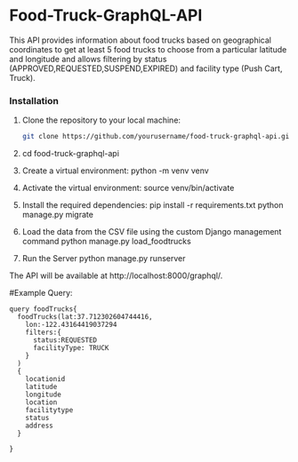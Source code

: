 # Food-Truck-GraphQL-API

This API provides information about food trucks based on geographical coordinates to get
at least 5 food trucks to choose from a particular latitude and longitude
and allows filtering by status (APPROVED,REQUESTED,SUSPEND,EXPIRED) and facility type (Push Cart, Truck).

### Installation

1. Clone the repository to your local machine:

   ```bash
   git clone https://github.com/yourusername/food-truck-graphql-api.git
2. cd food-truck-graphql-api
3. Create a virtual environment:
   python -m venv venv

4. Activate the virtual environment:
  source venv/bin/activate

5. Install the required dependencies:
   pip install -r requirements.txt
   python manage.py migrate

6. Load the data from the CSV file using the custom Django management command
  python manage.py load_foodtrucks

7. Run the Server
  python manage.py runserver

The API will be available at http://localhost:8000/graphql/.

#Example Query:

    
    query foodTrucks{
      foodTrucks(lat:37.712302604744416, 
        lon:-122.43164419037294
        filters:{
          status:REQUESTED
          facilityType: TRUCK
        }
      )
      {
        locationid
        latitude
        longitude
        location
        facilitytype
        status    
        address
      }
      
    }


